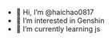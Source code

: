 - 👋 Hi, I’m @haichao0817
- 👀 I’m interested in Genshin
- 🌱 I’m currently learning js

<!---
haichao0817/haichao0817 is a ✨ special ✨ repository because its `README.md` (this file) appears on your GitHub profile.
You can click the Preview link to take a look at your changes.
--->
